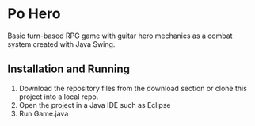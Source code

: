 # Po Hero

Basic turn-based RPG game with guitar hero mechanics as a combat system created with Java Swing.

## Installation and Running

1. Download the repository files from the download section or clone this project into a local repo.
2. Open the project in a Java IDE such as Eclipse
3. Run Game.java
